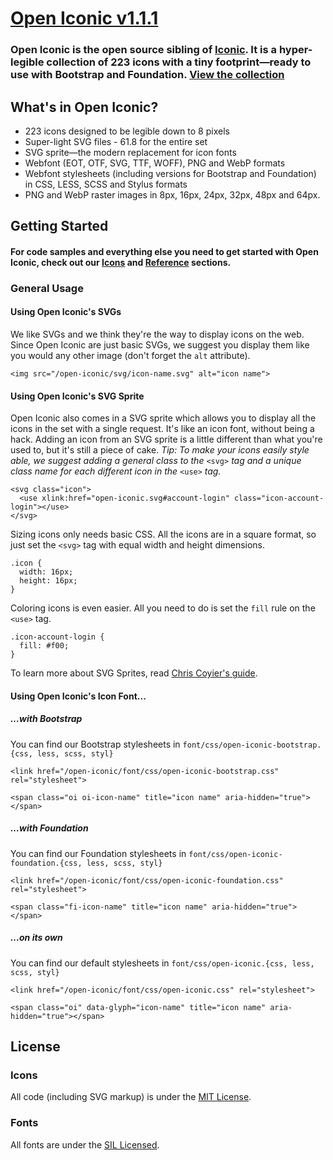 [Open Iconic v1.1.1](https://github.com/iconic/open-iconic)
===========
### Open Iconic is the open source sibling of [Iconic](https://github.com/iconic/open-iconic). It is a hyper-legible collection of 223 icons with a tiny footprint&mdash;ready to use with Bootstrap and Foundation. [View the collection](https://github.com/iconic/open-iconic)
## What's in Open Iconic?
* 223 icons designed to be legible down to 8 pixels
* Super-light SVG files - 61.8 for the entire set
* SVG sprite&mdash;the modern replacement for icon fonts
* Webfont (EOT, OTF, SVG, TTF, WOFF), PNG and WebP formats
* Webfont stylesheets (including versions for Bootstrap and Foundation) in CSS, LESS, SCSS and Stylus formats
* PNG and WebP raster images in 8px, 16px, 24px, 32px, 48px and 64px.
## Getting Started
#### For code samples and everything else you need to get started with Open Iconic, check out our [Icons](https://github.com/iconic/open-iconic) and [Reference](https://github.com/iconic/open-iconic) sections.
### General Usage
#### Using Open Iconic's SVGs
We like SVGs and we think they're the way to display icons on the web. Since Open Iconic are just basic SVGs, we suggest you display them like you would any other image (don't forget the `alt` attribute).
```
<img src="/open-iconic/svg/icon-name.svg" alt="icon name">
```
#### Using Open Iconic's SVG Sprite
Open Iconic also comes in a SVG sprite which allows you to display all the icons in the set with a single request. It's like an icon font, without being a hack.
Adding an icon from an SVG sprite is a little different than what you're used to, but it's still a piece of cake. *Tip: To make your icons easily style able, we suggest adding a general class to the* `<svg>` *tag and a unique class name for each different icon in the* `<use>` *tag.*
```
<svg class="icon">
  <use xlink:href="open-iconic.svg#account-login" class="icon-account-login"></use>
</svg>
```
Sizing icons only needs basic CSS. All the icons are in a square format, so just set the `<svg>` tag with equal width and height dimensions.
```
.icon {
  width: 16px;
  height: 16px;
}
```
Coloring icons is even easier. All you need to do is set the `fill` rule on the `<use>` tag.
```
.icon-account-login {
  fill: #f00;
}
```
To learn more about SVG Sprites, read [Chris Coyier's guide](http://css-tricks.com/svg-sprites-use-better-icon-fonts/).
#### Using Open Iconic's Icon Font...
##### …with Bootstrap
You can find our Bootstrap stylesheets in `font/css/open-iconic-bootstrap.{css, less, scss, styl}`
```
<link href="/open-iconic/font/css/open-iconic-bootstrap.css" rel="stylesheet">
```
```
<span class="oi oi-icon-name" title="icon name" aria-hidden="true"></span>
```
##### …with Foundation
You can find our Foundation stylesheets in `font/css/open-iconic-foundation.{css, less, scss, styl}`
```
<link href="/open-iconic/font/css/open-iconic-foundation.css" rel="stylesheet">
```
```
<span class="fi-icon-name" title="icon name" aria-hidden="true"></span>
```
##### …on its own
You can find our default stylesheets in `font/css/open-iconic.{css, less, scss, styl}`
```
<link href="/open-iconic/font/css/open-iconic.css" rel="stylesheet">
```
```
<span class="oi" data-glyph="icon-name" title="icon name" aria-hidden="true"></span>
```
## License
### Icons
All code (including SVG markup) is under the [MIT License](http://opensource.org/licenses/MIT).
### Fonts
All fonts are under the [SIL Licensed](http://scripts.sil.org/cms/scripts/page.php?item_id=OFL_web).

